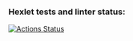 ### Hexlet tests and linter status:
[![Actions Status](https://github.com/mkh1n/frontend-project-12/actions/workflows/hexlet-check.yml/badge.svg)](https://github.com/mkh1n/frontend-project-12/actions)